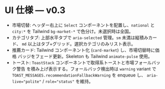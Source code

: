 # UI 仕様 — v0.3

- 市場切替: ヘッダー右上に `Select` コンポーネントを配置し、`national` と
  `city:*` を Tailwind `bg-market-*` で色分け。未選択時は全国。
- カテゴリタブ: 上部水平タブで `aria-selected` 管理。`sm` 未満は縦積みカード、
  `md` 以上はタブ+グリッド。選択カテゴリのみリスト表示。
- 推薦カード: Tailwind コンポーネント化 (`card-market`) し、市場切替時に価格
  バッジをフェード更新。Skeleton も Tailwind `animate-pulse` 使用。
- トースト: `ToastStack` コンポーネントで取得系トーストと市場フォールバック警告
  を積み上げ表示する。フォールバック検出時は `warning` variant で
  `TOAST_MESSAGES.recommendationFallbackWarning` を enqueue し、
  `aria-live="polite"` / `role="status"` を維持。
